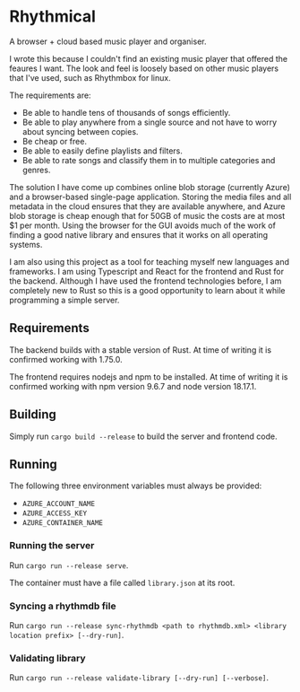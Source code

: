# Rhythmical

A browser + cloud based music player and organiser.

I wrote this because I couldn't find an existing music player that offered the feaures I want. The look and feel is loosely based on other music players that I've used, such as Rhythmbox for linux.

The requirements are:
- Be able to handle tens of thousands of songs efficiently.
- Be able to play anywhere from a single source and not have to worry about syncing between copies.
- Be cheap or free.
- Be able to easily define playlists and filters.
- Be able to rate songs and classify them in to multiple categories and genres.

The solution I have come up combines online blob storage (currently Azure) and a browser-based single-page application.
Storing the media files and all metadata in the cloud ensures that they are available anywhere, and Azure blob storage is cheap enough that for 50GB of music the costs are at most $1 per month.
Using the browser for the GUI avoids much of the work of finding a good native library and ensures that it works on all operating systems. 

I am also using this project as a tool for teaching myself new languages and frameworks.
I am using Typescript and React for the frontend and Rust for the backend.
Although I have used the frontend technologies before, I am completely new to Rust so this is a good opportunity to learn about it while programming a simple server.

## Requirements

The backend builds with a stable version of Rust.
At time of writing it is confirmed working with 1.75.0.

The frontend requires nodejs and npm to be installed.
At time of writing it is confirmed working with npm version 9.6.7 and node version 18.17.1.

## Building

Simply run `cargo build --release` to build the server and frontend code.

## Running

The following three environment variables must always be provided:
- `AZURE_ACCOUNT_NAME`
- `AZURE_ACCESS_KEY`
- `AZURE_CONTAINER_NAME`

### Running the server

Run `cargo run --release serve`.

The container must have a file called `library.json` at its root.

### Syncing a rhythmdb file

Run `cargo run --release sync-rhythmdb <path to rhythmdb.xml> <library location prefix> [--dry-run]`.

### Validating library

Run `cargo run --release validate-library [--dry-run] [--verbose]`.
